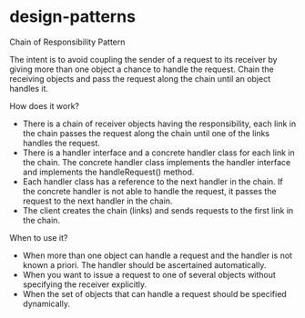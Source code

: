 # design-patterns

Chain of Responsibility Pattern

The intent is to avoid coupling the sender of a request to its receiver by giving more than one object a chance to handle the request. Chain the receiving objects and pass the request along the chain until an object handles it.

How does it work?

- There is a chain of receiver objects having the responsibility, each link in the chain passes the request along the chain until one of the links handles the request.
- There is a handler interface and a concrete handler class for each link in the chain. The concrete handler class implements the handler interface and implements the handleRequest() method.
- Each handler class has a reference to the next handler in the chain. If the concrete handler is not able to handle the request, it passes the request to the next handler in the chain.
- The client creates the chain (links) and sends requests to the first link in the chain.

When to use it?

- When more than one object can handle a request and the handler is not known a priori. The handler should be ascertained automatically.
- When you want to issue a request to one of several objects without specifying the receiver explicitly.
- When the set of objects that can handle a request should be specified dynamically.
